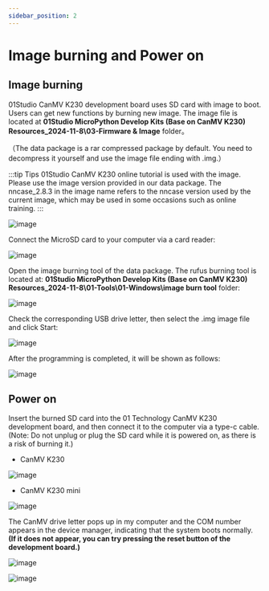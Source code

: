 ```yaml
---
sidebar_position: 2
---
```


# Image burning and Power on

## Image burning

01Studio CanMV K230 development board uses SD card with image to boot. Users can get new functions by burning new image. The image file is located at **01Studio MicroPython Develop Kits (Base on CanMV K230) Resources_2024-11-8\03-Firmware & Image** folder。

（The data package is a rar compressed package by default. You need to decompress it yourself and use the image file ending with .img.）

:::tip Tips
01Studio CanMV K230 online tutorial is used with the image. Please use the image version provided in our data package. The nncase_2.8.3 in the image name refers to the nncase version used by the current image, which may be used in some occasions such as online training.
:::

![image](./img/image/image1.png)

Connect the MicroSD card to your computer via a card reader:

![image](./img/image/image3.png)

Open the image burning tool of the data package. The rufus burning tool is located at: **01Studio MicroPython Develop Kits (Base on CanMV K230) Resources_2024-11-8\01-Tools\01-Windows\image burn tool** folder:

![image](./img/image/image2.png)

Check the corresponding USB drive letter, then select the .img image file and click Start:

![image](./img/image/image4.png)

After the programming is completed, it will be shown as follows:

![image](./img/image/image5.png)

## Power on

Insert the burned SD card into the 01 Technology CanMV K230 development board, and then connect it to the computer via a type-c cable. (Note: Do not unplug or plug the SD card while it is powered on, as there is a risk of burning it.)

- CanMV K230

![image](./img/image/image6.png)

- CanMV K230 mini

![image](./img/image/image6_1.png)

The CanMV drive letter pops up in my computer and the COM number appears in the device manager, indicating that the system boots normally. **(If it does not appear, you can try pressing the reset button of the development board.)**

![image](./img/image/image7.png)

![image](./img/image/image8.png)
